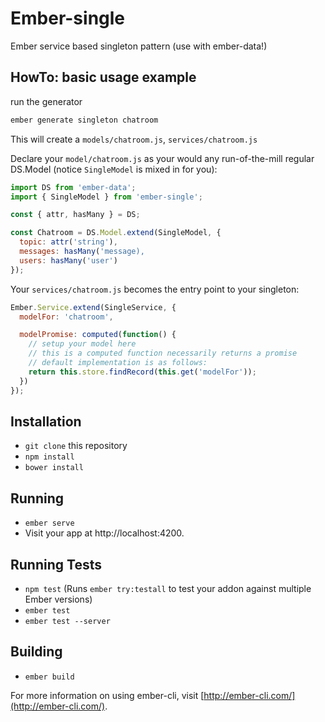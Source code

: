 # Ember-single

Ember service based singleton pattern (use with ember-data!)

## HowTo: basic usage example
run the generator
```sh
ember generate singleton chatroom
```
This will create a `models/chatroom.js`, `services/chatroom.js`

Declare your `model/chatroom.js` as your would any run-of-the-mill regular DS.Model (notice `SingleModel` is mixed in for you):

```javascript
import DS from 'ember-data';
import { SingleModel } from 'ember-single';

const { attr, hasMany } = DS;

const Chatroom = DS.Model.extend(SingleModel, {
  topic: attr('string'),
  messages: hasMany('message),
  users: hasMany('user')
});
```
Your `services/chatroom.js` becomes the entry point to your singleton:

```javascript
Ember.Service.extend(SingleService, {
  modelFor: 'chatroom',

  modelPromise: computed(function() {
    // setup your model here
    // this is a computed function necessarily returns a promise
    // default implementation is as follows:
    return this.store.findRecord(this.get('modelFor'));
  })
});
```

## Installation

* `git clone` this repository
* `npm install`
* `bower install`

## Running

* `ember serve`
* Visit your app at http://localhost:4200.

## Running Tests

* `npm test` (Runs `ember try:testall` to test your addon against multiple Ember versions)
* `ember test`
* `ember test --server`

## Building

* `ember build`

For more information on using ember-cli, visit [http://ember-cli.com/](http://ember-cli.com/).
